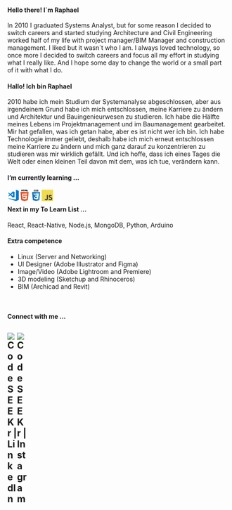 
<!--
### Hi there 👋


**raphaeltrautmann/raphaeltrautmann** is a ✨ _special_ ✨ repository because its `README.md` (this file) appears on your GitHub profile.

Here are some ideas to get you started:

- 🔭 I’m currently working on ...
- 🌱 I’m currently learning ...
- 👯 I’m looking to collaborate on ...
- 🤔 I’m looking for help with ...
- 💬 Ask me about ...
- 📫 How to reach me: ...
- 😄 Pronouns: ...
- ⚡ Fun fact: ...
-->

#### Hello there! I`m Raphael

In 2010 I graduated Systems Analyst, but for some reason I decided to switch careers and started studying Architecture and Civil Engineering worked half of my life with project manager/BIM Manager and construction management. I liked but it wasn`t who I am. I always loved technology, so once more I decided to switch careers and focus all my effort in studying what I really like. And I hope some day to change the world or a small part of it with what I do.
<br />

#### Hallo! Ich bin Raphael

2010 habe ich mein Studium der Systemanalyse abgeschlossen, aber aus irgendeinem Grund habe ich mich entschlossen, meine Karriere zu ändern und Architektur und Bauingenieurwesen zu studieren. Ich habe die Hälfte meines Lebens im Projektmanagement und im Baumanagement gearbeitet. Mir hat gefallen, was ich getan habe, aber es ist nicht wer ich bin. Ich habe Technologie immer geliebt, deshalb habe ich mich erneut entschlossen meine Karriere zu ändern und mich ganz darauf zu konzentrieren zu studieren was mir wirklich gefällt. Und ich hoffe, dass ich eines Tages die Welt oder einen kleinen Teil davon mit dem, was ich tue, verändern kann.
<br />

#### I’m currently learning ...

<img align="left" alt="Visual Studio Code" width="26px" src="https://raw.githubusercontent.com/github/explore/80688e429a7d4ef2fca1e82350fe8e3517d3494d/topics/visual-studio-code/visual-studio-code.png" />
<img align="left" alt="HTML5" width="26px" src="https://raw.githubusercontent.com/github/explore/80688e429a7d4ef2fca1e82350fe8e3517d3494d/topics/html/html.png" />
<img align="left" alt="CSS3" width="26px" src="https://raw.githubusercontent.com/github/explore/80688e429a7d4ef2fca1e82350fe8e3517d3494d/topics/css/css.png" />
<img align="left" alt="JavaScript" width="26px" src="https://raw.githubusercontent.com/github/explore/80688e429a7d4ef2fca1e82350fe8e3517d3494d/topics/javascript/javascript.png" />
<br />

#### Next in my To Learn List ...
React, React-Native, Node.js, MongoDB, Python, Arduino
<br />

#### Extra competence

- Linux (Server and Networking)
- UI Designer (Adobe Illustrator and Figma)
- Image/Video (Adobe Lightroom and Premiere)
- 3D modeling (Sketchup and Rhinoceros)
- BIM (Archicad and Revit)
<br />

#### Connect with me ...

[<img align="left" alt="CodeSEEKr | LinkedIn" width="22px" src="https://cdn.jsdelivr.net/npm/simple-icons@v3/icons/linkedin.svg" />][linkedin]
[<img align="left" alt="CodeSEEKr | Instagram" width="22px" src="https://cdn.jsdelivr.net/npm/simple-icons@v3/icons/instagram.svg" />][instagram]
<br/>
---

[instagram]: https://instagram.com/codeseekr
[linkedin]: https://www.linkedin.com/in/raphaeltrautmann/
